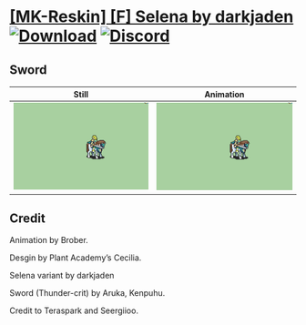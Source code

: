 # [\[MK-Reskin\] \[F\] Selena by darkjaden](./) [![Download](https://img.shields.io/badge/Download--red?style=social&logo=github)](https://minhaskamal.github.io/DownGit/#/home?url=https://github.com/Klokinator/FE-Repo/tree/main/Battle%20Animations%2FMounted%20-%20Valks%2C%20MKs%2C%20Magi%2F%5BMK-Reskin%5D%20%5BF%5D%20Selena%20by%20darkjaden%2F1.%20Sword%20(Thunder%20Crit)) [![Discord](https://img.shields.io/badge/Discord--blue?style=social&logo=discord)](https://discord.gg/C7VNGnyTPA)

## Sword

| Still | Animation |
| :---: | :-------: |
| ![Sword still](./Sword_000.png) | ![Sword](./Sword.gif) |

## Credit

Animation by Brober.

Desgin by Plant Academy’s Cecilia.

Selena variant by darkjaden

Sword (Thunder-crit) by Aruka, Kenpuhu.

Credit to Teraspark and Seergiioo.
